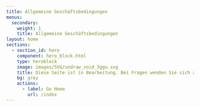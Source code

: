 ```yaml
---
title: Allgemeine Geschäftsbedingungen
menus:
  secondary:
    weight: 1
    title: Allgemeine Geschäftsbedingungen
layout: home
sections:
  - section_id: hero
    component: hero_block.html
    type: heroblock
    image: images/SVG/undraw_void_3ggu.svg
    title: Diese Seite ist in Bearbeitung. Bei Fragen wenden Sie sich an hallo@seedhouse.de
    bg: grey
    actions:
      - label: Go Home
        url: /index
---
```



